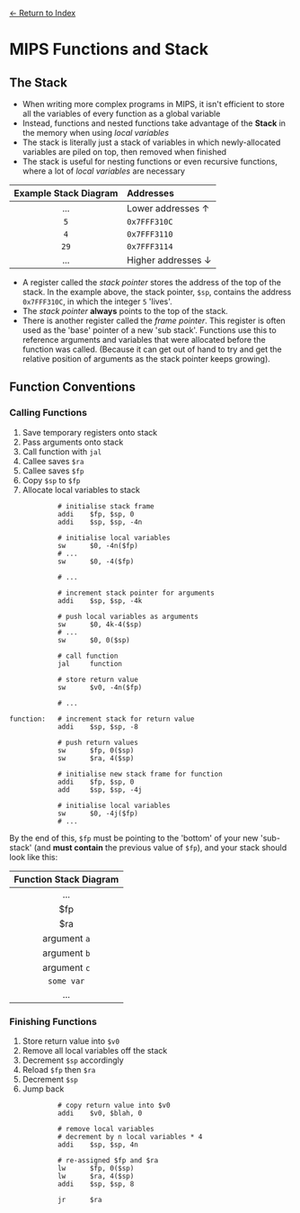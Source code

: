 [← Return to Index](https://github.com/cjmlgrto/fit2085-notes/)

# MIPS Functions and Stack

## The Stack
- When writing more complex programs in MIPS, it isn't efficient to store all the variables of every function as a global variable
- Instead, functions and nested functions take advantage of the **Stack** in the memory when using _local variables_
- The stack is literally just a stack of variables in which newly-allocated variables are piled on top, then removed when finished
- The stack is useful for nesting functions or even recursive functions, where a lot of _local variables_ are necessary

| Example Stack Diagram | Addresses |
|:--:           | :--- |
|  ...           | Lower addresses ↑  |
| `5`   | `0x7FFF310C` |
| `4`   | `0x7FFF3110` |
| `29`  | `0x7FFF3114` |
| ... | Higher addresses ↓ |

- A register called the _stack pointer_ stores the address of the top of the stack. In the example above, the stack pointer, `$sp`, contains the address `0x7FFF310C`, in which the integer `5` 'lives'.
- The _stack pointer_ **always** points to the top of the stack.
- There is another register called the _frame pointer_. This register is often used as the 'base' pointer of a new 'sub stack'. Functions use this to reference arguments and variables that were allocated before the function was called. (Because it can get out of hand to try and get the relative position of arguments as the stack pointer keeps growing).

## Function Conventions

### Calling Functions
1. Save temporary registers onto stack
2. Pass arguments onto stack
3. Call function with `jal`
4. Callee saves `$ra`
5. Callee saves `$fp`
6. Copy `$sp` to `$fp`
7. Allocate local variables to stack

```assembly
			# initialise stack frame
			addi	$fp, $sp, 0
			addi	$sp, $sp, -4n

			# initialise local variables
			sw		$0, -4n($fp)
			# ...
			sw		$0, -4($fp)

			# ...

			# increment stack pointer for arguments
			addi	$sp, $sp, -4k

			# push local variables as arguments
			sw		$0, 4k-4($sp)
			# ...
			sw		$0, 0($sp)

			# call function
			jal		function

			# store return value
			sw		$v0, -4n($fp)

			# ...

function:   # increment stack for return value
			addi	$sp, $sp, -8

			# push return values
			sw		$fp, 0($sp)
			sw		$ra, 4($sp)

			# initialise new stack frame for function
			addi	$fp, $sp, 0
			add 	$sp, $sp, -4j

			# initialise local variables
			sw		$0, -4j($fp)
			# ...
```

By the end of this, `$fp` must be pointing to the 'bottom' of your new 'sub-stack' (and **must contain** the previous value of `$fp`), and your stack should look like this:

| Function Stack Diagram |
|:--:           |
|  ...           |
| $fp   |
| $ra   |
| argument `a`  |
| argument `b` |
| argument `c` |
| `some var` |
| ... |

### Finishing Functions
1. Store return value into `$v0`
2. Remove all local variables off the stack
3. Decrement `$sp` accordingly
4. Reload `$fp` then `$ra`
5. Decrement `$sp`
6. Jump back

```assembly
			# copy return value into $v0
			addi	$v0, $blah, 0
			
			# remove local variables
			# decrement by n local variables * 4
			addi	$sp, $sp, 4n
	
			# re-assigned $fp and $ra
			lw		$fp, 0($sp)
			lw		$ra, 4($sp)
			addi	$sp, $sp, 8
	
			jr		$ra

